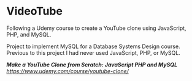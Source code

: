 # VideoTube

Following a Udemy course to create a YouTube clone using JavaScript, PHP, and MySQL.

Project to implement MySQL for a Database Systems Design course.
 Previous to this project I had never used JavaScript, PHP, or MySQL.

__*Make a YouTube Clone from Scratch: JavaScript PHP and MySQL*__
 *https://www.udemy.com/course/youtube-clone/*
